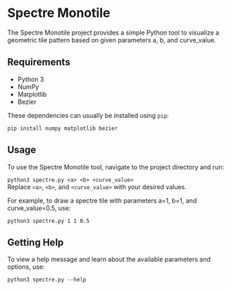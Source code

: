 # Spectre Monotile

The Spectre Monotile project provides a simple Python tool to visualize a geometric tile pattern based on given parameters a, b, and curve_value.

## Requirements

- Python 3
- NumPy
- Matplotlib
- Bezier  

These dependencies can usually be installed using `pip`:

```pip install numpy matplotlib bezier```

## Usage

To use the Spectre Monotile tool, navigate to the project directory and run:


```python3 spectre.py <a> <b> <curve_value>```  
Replace `<a>`, `<b>`, and `<curve_value>` with your desired values.

For example, to draw a spectre tile with parameters a=1, b=1, and curve_value=0.5, use:

```python3 spectre.py 1 1 0.5```

## Getting Help

To view a help message and learn about the available parameters and options, use:

```python3 spectre.py --help```

